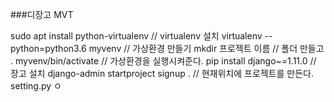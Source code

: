 ###디장고 MVT

sudo apt install python-virtualenv // virtualenv 설치
virtualenv --python=python3.6 myvenv // 가상환경 만들기
mkdir 프로젝트 이름 // 폴더 만들고
. myvenv/bin/activate // 가상환경을 실행시켜준다.
pip install django~=1.11.0 // 장고 설치
django-admin startproject signup . // 현재위치에 프로젝트를 만든다.
setting.py ㅇ
<!--stackedit_data:
eyJoaXN0b3J5IjpbMTc1MzI4MDU0MSwtMzkxMjUwNDA3LC05OT
gyOTUxNTgsLTQ4MTM4MjY4M119
-->